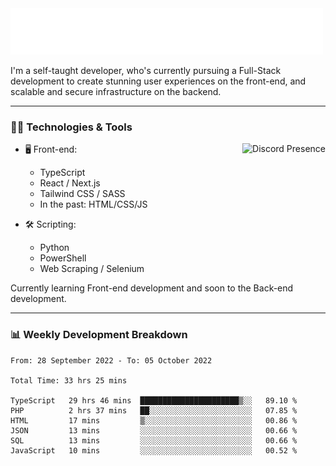 <img src="assets/wave.svg" alt=":wave:" />

I'm a self-taught developer, who's currently pursuing a Full-Stack development to create stunning user experiences on the front-end, and scalable and secure infrastructure on the backend.

---

### 🧑‍💻 Technologies & Tools

<a href="https://discord.com/users/414304208649453568" target="_blank" rel="nofollow">
   <img src="https://lanyard-profile-readme.vercel.app/api/414304208649453568?idleMessage=Probably%20doing%20something%20else..." alt="Discord Presence" align="right">
</a>

- 🖥️ Front-end:

  - TypeScript
  - React / Next.js
  - Tailwind CSS / SASS
  - In the past: HTML/CSS/JS

- 🛠 Scripting:

  - Python
  - PowerShell
  - Web Scraping / Selenium

Currently learning Front-end development and soon to the Back-end development.

---

### 📊 Weekly Development Breakdown

<!-- ![ccrsxx's GitHub Stats](https://github-readme-stats.vercel.app/api?username=ccrsxx&count_private=true&theme=tokyonight) -->
<!-- ![ccrsxx's Top Langs](https://github-readme-stats.vercel.app/api/top-langs/?username=ccrsxx&hide=lua,java,html&theme=tokyonight) -->

<!--START_SECTION:waka-->

```text
From: 28 September 2022 - To: 05 October 2022

Total Time: 33 hrs 25 mins

TypeScript   29 hrs 46 mins  ██████████████████████▒░░   89.10 %
PHP          2 hrs 37 mins   ██░░░░░░░░░░░░░░░░░░░░░░░   07.85 %
HTML         17 mins         ▒░░░░░░░░░░░░░░░░░░░░░░░░   00.86 %
JSON         13 mins         ░░░░░░░░░░░░░░░░░░░░░░░░░   00.66 %
SQL          13 mins         ░░░░░░░░░░░░░░░░░░░░░░░░░   00.66 %
JavaScript   10 mins         ░░░░░░░░░░░░░░░░░░░░░░░░░   00.52 %
```

<!--END_SECTION:waka-->
